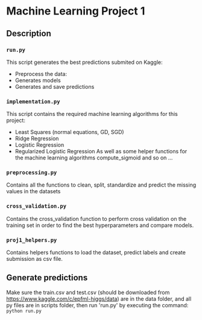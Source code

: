 # Machine Learning Project 1

## Description

### `run.py`

This script generates the best predictions submited on Kaggle:
- Preprocess the data:
- Generates models
- Generates and save predictions

### `implementation.py`

This script contains the required machine learning algorithms for this project:
- Least Squares (normal equations, GD, SGD)
- Ridge Regression
- Logistic Regression
- Regularized Logistic Regression
As well as some helper functions for the machine learning algorithms compute_sigmoid and so on ...

### `preprocessing.py`

Contains all the functions to clean, split, standardize and predict the missing values in the datasets

### `cross_validation.py`

Contains the cross_validation function to perform cross validation on the training set in order to find the best hyperparameters and compare models.


### `proj1_helpers.py`

Contains helpers functions to load the dataset, predict labels and create submission as csv file.


## Generate predictions

Make sure the train.csv and test.csv (should be downloaded from https://www.kaggle.com/c/epfml-higgs/data) are in the data folder, and all py files are in scripts folder, then run 'run.py' by executing the command:
    `python run.py`
